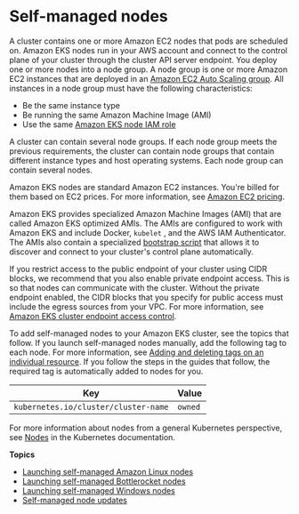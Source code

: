 # Self\-managed nodes<a name="worker"></a>

A cluster contains one or more Amazon EC2 nodes that pods are scheduled on\. Amazon EKS nodes run in your AWS account and connect to the control plane of your cluster through the cluster API server endpoint\. You deploy one or more nodes into a node group\. A node group is one or more Amazon EC2 instances that are deployed in an [Amazon EC2 Auto Scaling group](https://docs.aws.amazon.com/autoscaling/ec2/userguide/AutoScalingGroup.html)\. All instances in a node group must have the following characteristics:
+ Be the same instance type
+ Be running the same Amazon Machine Image \(AMI\)
+ Use the same [Amazon EKS node IAM role](create-node-role.md)

A cluster can contain several node groups\. If each node group meets the previous requirements, the cluster can contain node groups that contain different instance types and host operating systems\. Each node group can contain several nodes\.

Amazon EKS nodes are standard Amazon EC2 instances\. You're billed for them based on EC2 prices\. For more information, see [Amazon EC2 pricing](https://aws.amazon.com/ec2/pricing/)\.

Amazon EKS provides specialized Amazon Machine Images \(AMI\) that are called Amazon EKS optimized AMIs\. The AMIs are configured to work with Amazon EKS and include Docker,  `kubelet`  , and the AWS IAM Authenticator\. The AMIs also contain a specialized [bootstrap script](https://github.com/awslabs/amazon-eks-ami/blob/master/files/bootstrap.sh) that allows it to discover and connect to your cluster's control plane automatically\.

If you restrict access to the public endpoint of your cluster using CIDR blocks, we recommend that you also enable private endpoint access\. This is so that nodes can communicate with the cluster\. Without the private endpoint enabled, the CIDR blocks that you specify for public access must include the egress sources from your VPC\. For more information, see [Amazon EKS cluster endpoint access control](cluster-endpoint.md)\. 

To add self\-managed nodes to your Amazon EKS cluster, see the topics that follow\. If you launch self\-managed nodes manually, add the following tag to each node\. For more information, see [Adding and deleting tags on an individual resource](https://docs.aws.amazon.com/AWSEC2/latest/UserGuide/Using_Tags.html#adding-or-deleting-tags)\. If you follow the steps in the guides that follow, the required tag is automatically added to nodes for you\. 


| Key | Value | 
| --- | --- | 
|  `kubernetes.io/cluster/cluster-name`  |  `owned`  | 

For more information about nodes from a general Kubernetes perspective, see [Nodes](https://kubernetes.io/docs/concepts/architecture/nodes/) in the Kubernetes documentation\.

**Topics**
+ [Launching self\-managed Amazon Linux nodes](launch-workers.md)
+ [Launching self\-managed Bottlerocket nodes](launch-node-bottlerocket.md)
+ [Launching self\-managed Windows nodes](launch-windows-workers.md)
+ [Self\-managed node updates](update-workers.md)